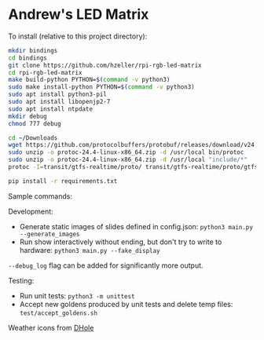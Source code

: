 # Andrew's LED Matrix

To install (relative to this project directory):

```bash
mkdir bindings
cd bindings
git clone https://github.com/hzeller/rpi-rgb-led-matrix
cd rpi-rgb-led-matrix
make build-python PYTHON=$(command -v python3)
sudo make install-python PYTHON=$(command -v python3)
sudo apt install python3-pil
sudo apt install libopenjp2-7
sudo apt install ntpdate
mkdir debug
chmod 777 debug

cd ~/Downloads
wget https://github.com/protocolbuffers/protobuf/releases/download/v24.4/protoc-24.4-linux-x86_64.zip
sudo unzip -o protoc-24.4-linux-x86_64.zip -d /usr/local bin/protoc 
sudo unzip -o protoc-24.4-linux-x86_64.zip -d /usr/local "include/*"
protoc -I=transit/gtfs-realtime/proto/ transit/gtfs-realtime/proto/gtfs-realtime.proto --python_out=.

pip install -r requirements.txt
```

Sample commands:

Development:

* Generate static images of slides defined in config.json: `python3 main.py --generate_images`
* Run show interactively without ending, but don't try to write to hardware: `python3 main.py --fake_display`

`--debug_log` flag can be added for significantly more output.

Testing:

* Run unit tests: `python3 -m unittest`
* Accept new goldens produced by unit tests and delete temp files: `test/accept_goldens.sh`

Weather icons from [DHole](https://github.com/Dhole/weather-pixel-icons)
